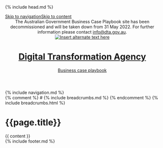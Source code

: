 {% include head.md %}

<body class="au-grid">
    <nav class="au-skip-link " aria-label="skip links navigation"><a class="au-skip-link__link " href="#main-nav">Skip to navigation</a><a class="au-skip-link__link " href="#content">Skip to content</a></nav>
    <div class="header-wrapper">
        <header class="au-grid au-header au-header--dark">
            <div class="container-fluid">
                <div class="row">
                    <div class="col-md-12 decommission-msg-container">
                        <div class="au-body au-page-alerts au-page-alerts--warning">
                            The Australian Government Business Case Playbook site has been decommissioned and will be taken down from 31 May 2022. For further information please contact <a href="mailto:info@dta.gov.au">info@dta.gov.au</a>.
                        </div>
                    </div>
                    <div class="col-md-12">
                        <a class="au-header__brand" href="{{ site.baseurl }}/index.html">
                            <img class="au-header__brand-image imgheader" alt="Insert alternate text here" src="{{ site.baseurl }}/assets/img/header-logo-agov.png">
                            <div class="au-header__text">
                                <h1 class="au-header__heading calib-font"><b>Digital Transformation Agency</b></h1>
                                <div class="au-header__subline calib-font">Business case playbook</div>
                            </div>
                        </a>
                    </div>
                </div>
            </div>
        </header>
        {% include navigation.md %}
    </div>
    <main class="page-wrapper au-body">
        <div id="content" class="container-fluid">
		{% comment %}
            # {% include breadcrumbs.md %}
			{% endcomment %}
			{% include breadcrumbs.html %}
            <h1>{{page.title}}</h1>
            {{ content }}
        </div>
    </main>
    {% include footer.md %}

